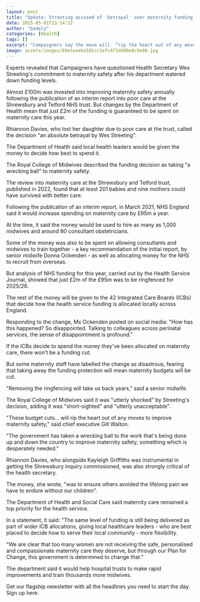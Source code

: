 ```yaml
---
layout: post
title: "Update: Streeting accused of 'betrayal' over maternity funding plan"
date: 2025-05-01T23:14:12
author: "badely"
categories: [Health]
tags: []
excerpt: "Campaigners say the move will  “rip the heart out of any moves to improve maternity safety”."
image: assets/images/89e1eeebd101cc3e7c4f2dd00e0c9e90.jpg
---
```


Experts revealed that Campaigners have questioned Health Secretary Wes Streeting's commitment to maternity safety after his department watered down funding levels.

Almost £100m was invested into improving maternity safety annually following the publication of an interim report into poor care at the Shrewsbury and Telford NHS trust. But changes by the Department of Health mean that just £2m of the funding is guaranteed to be spent on maternity care this year.

Rhiannon Davies, who lost her daughter due to poor care at the trust, called the decision "an absolute betrayal by Wes Streeting". 

The Department of Health said local health leaders would be given the money to decide how best to spend it.

The Royal College of Midwives described the funding decision as taking "a wrecking ball" to maternity safety.

The review into maternity care at the Shrewsbury and Telford trust, published in 2022, found that at least 201 babies and nine mothers could have survived with better care. 

Following the publication of an interim report, in March 2021, NHS England said it would increase spending on maternity care by £95m a year. 

At the time, it said the money would be used to hire as many as 1,000 midwives and around 80 consultant obstetricians.

Some of the money was also to be spent on allowing consultants and midwives to train together - a key recommendation of the initial report, by senior midwife Donna Ockenden - as well as allocating money for the NHS to recruit from overseas. 

But analysis of NHS funding for this year, carried out by the Health Service Journal, showed that just £2m of the £95m was to be ringfenced for 2025/26. 

The rest of the money will be given to the 42 Integrated Care Boards (ICBs) that decide how the health service funding is allocated locally across England. 

Responding to the change, Ms Ockenden posted on social media: "How has this happened? So disappointed. Talking to colleagues across perinatal services, the sense of disappointment is profound."

If the ICBs decide to spend the money they've been allocated on maternity care, there won't be a funding cut. 

But some maternity staff have labelled the change as disastrous, fearing that taking away the funding protection will mean maternity budgets will be cut. 

"Removing the ringfencing will take us back years," said a senior midwife.

The Royal College of Midwives said it was "utterly shocked" by Streeting's decision, adding it was "short-sighted" and "utterly unacceptable". 

"These budget cuts… will rip the heart out of any moves to improve maternity safety," said chief executive Gill Walton. 

"The government has taken a wrecking ball to the work that's being done up and down the country to improve maternity safety, something which is desperately needed."

Rhiannon Davies, who alongside Kayleigh Griffiths was instrumental in getting the Shrewsbury inquiry commissioned, was also strongly critical of the health secretary.

The money, she wrote, "was to ensure others avoided the lifelong pain we have to endure without our children". 

The Department of Health and Social Care said maternity care remained a top priority for the health service. 

In a statement, it said: "The same level of funding is still being delivered as part of wider ICB allocations, giving local healthcare leaders - who are best placed to decide how to serve their local community - more flexibility.

"We are clear that too many women are not receiving the safe, personalised and compassionate maternity care they deserve, but through our Plan for Change, this government is determined to change that." 

The department said it would help hospital trusts to make rapid improvements and train thousands more midwives. 

Get our flagship newsletter with all the headlines you need to start the day. Sign up here.

